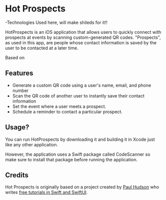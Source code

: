 # Hot Prospects
-Technologies Used here, will make shileds for it!!

HotProspects is an iOS application that allows users to quickly connect with prospects at events by scanning custom-generated QR codes. "Prospects", as used in this app,  are people whose contact information is saved by the user to be contacted at a later time. 

Based on

## Features

- Generate a custom QR code using a user's name, email, and phone number
- Scan the QR code of another user to instantly save their contact information
- Set the event where a user meets a prospect.
- Schedule a reminder to contact a particular prospect. 

## Usage?
 You can run HotProspects by downloading it and building it in Xcode just like any other application. 

 However, the application uses a Swift package called CodeScanner so make sure to install that package before running the application.

 ## Credits

Hot Prospects is originally based on a project created by [Paul Hudson](https://twitter.com/twostraws) who writes [free tutorials in Swift and SwiftUI](https://www.hackingwithswift.com/). 



